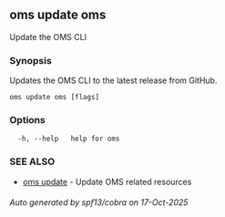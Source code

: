 ## oms update oms

Update the OMS CLI

### Synopsis

Updates the OMS CLI to the latest release from GitHub.

```
oms update oms [flags]
```

### Options

```
  -h, --help   help for oms
```

### SEE ALSO

* [oms update](oms_update.md)	 - Update OMS related resources

###### Auto generated by spf13/cobra on 17-Oct-2025
